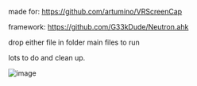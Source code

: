 made for: https://github.com/artumino/VRScreenCap

framework: https://github.com/G33kDude/Neutron.ahk

drop either file in folder main files to run

lots to do and clean up. 

![image](https://user-images.githubusercontent.com/98753696/184539503-bb4f8315-d38c-4668-a67c-45619350d7be.png)
